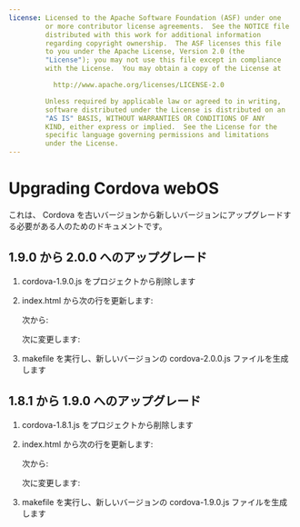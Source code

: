 ```yaml
---
license: Licensed to the Apache Software Foundation (ASF) under one
         or more contributor license agreements.  See the NOTICE file
         distributed with this work for additional information
         regarding copyright ownership.  The ASF licenses this file
         to you under the Apache License, Version 2.0 (the
         "License"); you may not use this file except in compliance
         with the License.  You may obtain a copy of the License at

           http://www.apache.org/licenses/LICENSE-2.0

         Unless required by applicable law or agreed to in writing,
         software distributed under the License is distributed on an
         "AS IS" BASIS, WITHOUT WARRANTIES OR CONDITIONS OF ANY
         KIND, either express or implied.  See the License for the
         specific language governing permissions and limitations
         under the License.
---
```


Upgrading Cordova webOS
=======================

これは、 Cordova を古いバージョンから新しいバージョンにアップグレードする必要がある人のためのドキュメントです。

## 1.9.0 から 2.0.0 へのアップグレード ##

1. cordova-1.9.0.js をプロジェクトから削除します

2. index.html から次の行を更新します:

    次から:
    <script type="text/javascript" src="cordova-1.9.0.js"></script>

    次に変更します:
    <script type="text/javascript" src="cordova-2.0.0.js"></script>

3. makefile を実行し、新しいバージョンの cordova-2.0.0.js ファイルを生成します

## 1.8.1 から 1.9.0 へのアップグレード ##

1. cordova-1.8.1.js をプロジェクトから削除します

2. index.html から次の行を更新します:

    次から:
    <script type="text/javascript" src="cordova-1.8.1.js"></script>

    次に変更します:
    <script type="text/javascript" src="cordova-1.9.0.js"></script>

3. makefile を実行し、新しいバージョンの cordova-1.9.0.js ファイルを生成します
